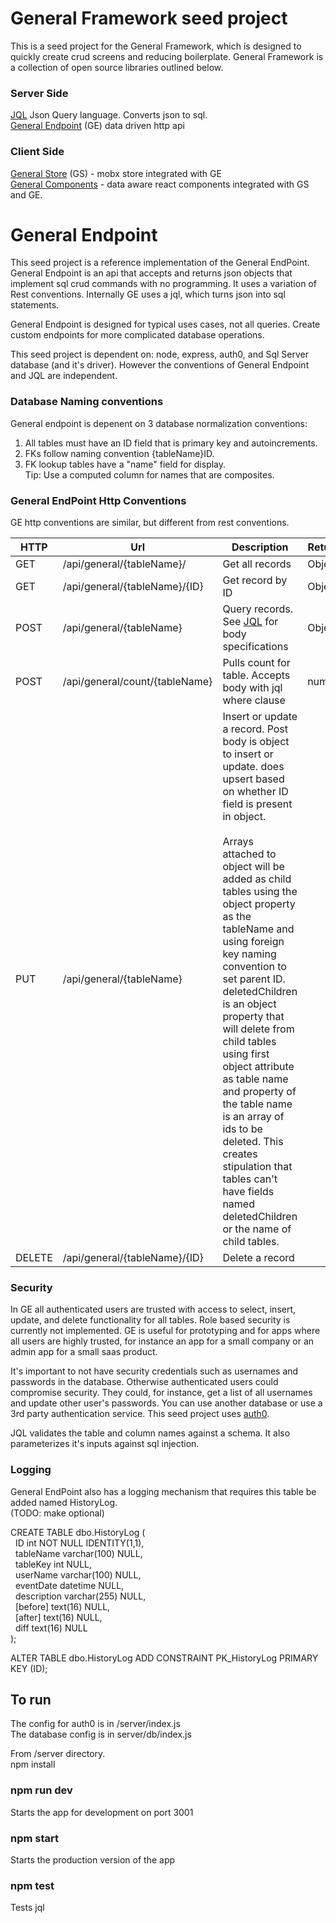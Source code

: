 # General Framework seed project
This is a seed project for the General Framework, which is designed to  quickly create crud screens and reducing boilerplate. General Framework is a collection of open source libraries outlined below.  

### Server Side
[JQL](https://github.com/andrewt3000/jql#jql) Json Query language. Converts json to sql.   
[General Endpoint](https://github.com/andrewt3000/generalEndPoint#general-endpoint-seed-project) (GE) data driven http api  

### Client Side
[General Store](https://github.com/andrewt3000/generalStore) (GS) - mobx store integrated with GE  
[General Components](https://github.com/andrewt3000/generalComponents#general-components) - data aware react components integrated with GS and GE.


# General Endpoint
This seed project is a reference implementation of the General EndPoint. General Endpoint is an api that accepts and returns json objects that implement sql crud commands with no programming. It uses a variation of Rest conventions. Internally GE uses a jql, which turns json into sql statements.  

General Endpoint is designed for typical uses cases, not all queries. Create custom endpoints for more complicated database operations.  

This seed project is dependent on: node, express, auth0, and Sql Server database (and it's driver). However the conventions of General Endpoint and JQL are independent.

### Database Naming conventions
General endpoint is depenent on 3 database normalization conventions:  
1. All tables must have an ID field that is primary key and autoincrements.  
2. FKs follow naming convention {tableName}ID.  
3. FK lookup tables have a "name" field for display.  
Tip: Use a computed column for names that are composites.   


### General EndPoint Http Conventions
GE http conventions are similar, but different from rest conventions.

| HTTP | Url | Description | Returns
| --- | --- | --- | --- |
GET | /api/general/{tableName}/ | Get all records | Object[]
GET | /api/general/{tableName}/{ID} | Get record by ID | Object
POST | /api/general/{tableName} | Query records. See [JQL](https://github.com/andrewt3000/jql/blob/master/README.md#jql-1)  for body specifications | Object[]
POST | /api/general/count/{tableName} | Pulls count for table. Accepts body with jql where clause | number
PUT | /api/general/{tableName} | Insert or update a record. Post body is object to insert or update. does upsert based on whether ID field is present in object. <br><br>Arrays attached to object will be added as child tables using the object property as the tableName and using foreign key naming convention to set parent ID. deletedChildren is an object property that will delete from child tables using first object attribute as table name and property of the table name is an array of ids to be deleted. This creates stipulation that tables can't have fields named deletedChildren or the name of child tables. |
DELETE | /api/general/{tableName}/{ID} | Delete a record |

### Security
In GE all authenticated users are trusted with access to select, insert, update, and delete functionality for all tables. Role based security is currently not implemented. GE is useful for prototyping and for apps where all users are highly trusted, for instance an app for a small company or an admin app for a small saas product. 

It's important to not have security credentials such as usernames and passwords in the database. Otherwise authenticated users could compromise security. They could, for instance, get a list of all usernames and update other user's passwords. You can use another database or use a 3rd party authentication service. This seed project uses [auth0](https://auth0.com/). 

JQL validates the table and column names against a schema. It also parameterizes it's inputs against sql injection. 


### Logging
General EndPoint also has a logging mechanism that requires this table be added named HistoryLog.  
(TODO: make optional)  

CREATE TABLE dbo.HistoryLog (  
&nbsp;	ID int NOT NULL IDENTITY(1,1),  
&nbsp;	tableName varchar(100) NULL,  
&nbsp;	tableKey int NULL,  
&nbsp;	userName varchar(100) NULL,  
&nbsp;	eventDate datetime NULL,  
&nbsp;	description varchar(255) NULL,  
&nbsp;	[before] text(16) NULL,  
&nbsp;	[after] text(16) NULL,  
&nbsp;	diff text(16) NULL  
);  
  
ALTER TABLE dbo.HistoryLog ADD CONSTRAINT PK_HistoryLog PRIMARY KEY (ID);  

## To run

The config for auth0 is in /server/index.js  
The database config is in server/db/index.js  

From /server directory.  
npm install  

### npm run dev  
Starts the app for development on port 3001  

### npm start 
Starts the production version of the app  

### npm test
Tests jql


